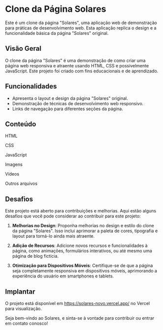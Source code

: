 # Clone da Página Solares

Este é um clone da página "Solares", uma aplicação web de demonstração para práticas de desenvolvimento web. Esta aplicação replica o design e a funcionalidade básica da página "Solares" original.

## Visão Geral

O clone da página "Solares" é uma demonstração de como criar uma página web responsiva e atraente usando HTML, CSS e possivelmente JavaScript. Este projeto foi criado com fins educacionais e de aprendizado.

## Funcionalidades

- Apresenta o layout e design da página "Solares" original.
- Demonstração de técnicas de desenvolvimento web responsivo.
- Links de navegação para diferentes seções da página.

## Conteúdo

HTML

CSS

JavaScript

Imagens

Vídeos

Outros arquivos

## Desafios

Este projeto está aberto para contribuições e melhorias. Aqui estão alguns desafios que você pode considerar ao contribuir para este projeto:

1. **Melhorias no Design**: Proponha melhorias no design e estilo do clone da página "Solares". Isso inclui aprimorar a paleta de cores, tipografia e layout para torná-lo ainda mais atraente.

2. **Adição de Recursos**: Adicione novos recursos e funcionalidades à página, como animações, formulários interativos, ou até mesmo uma página de blog fictícia.

3. **Otimização para Dispositivos Móveis**: Certifique-se de que a página seja completamente responsiva em dispositivos móveis, aprimorando a experiência do usuário em smartphones e tablets.

## Implantar

O projeto está disponível em https://solares-novo.vercel.app/ no Vercel para visualização.

Seja bem-vindo ao Solares, e sinta-se à vontade para contribuir ou entrar em contato conosco!

